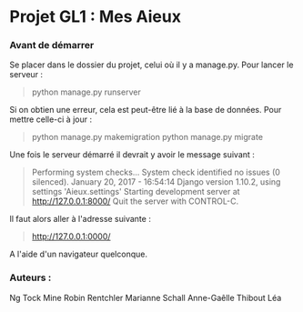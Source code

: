 # Projet GL1 : Mes Aieux
### Avant de démarrer
Se placer dans le dossier du projet, celui où il y a manage.py. 
Pour lancer le serveur : 
> python manage.py runserver

Si on obtien une erreur, cela est peut-être lié à la base de données. Pour mettre celle-ci à jour :
> python manage.py makemigration
> python manage.py migrate

Une fois le serveur démarré il devrait y avoir le message suivant : 
> Performing system checks...
System check identified no issues (0 silenced).
January 20, 2017 - 16:54:14
Django version 1.10.2, using settings 'Aieux.settings'
Starting development server at http://127.0.0.1:8000/
Quit the server with CONTROL-C.

Il faut alors aller à l'adresse suivante : 
> http://127.0.0.1:0000/

A l'aide d'un navigateur quelconque.

### Auteurs : 
Ng Tock Mine Robin
Rentchler Marianne
Schall Anne-Gaêlle
Thibout Léa